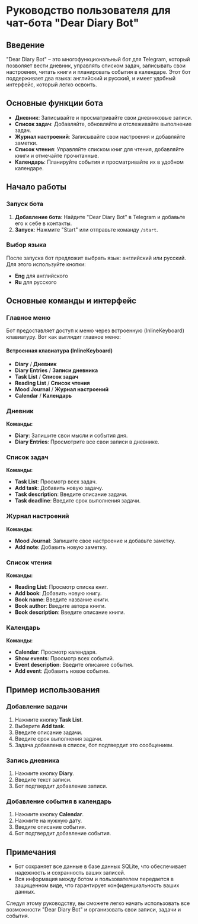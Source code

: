 # Руководство пользователя для чат-бота "Dear Diary Bot"

## Введение

"Dear Diary Bot" – это многофункциональный бот для Telegram, который позволяет вести дневник, управлять списком задач, записывать свои настроения, читать книги и планировать события в календаре. Этот бот поддерживает два языка: английский и русский, и имеет удобный интерфейс, который легко освоить.

## Основные функции бота

- **Дневник**: Записывайте и просматривайте свои дневниковые записи.
- **Список задач**: Добавляйте, обновляйте и отслеживайте выполнение задач.
- **Журнал настроений**: Записывайте свои настроения и добавляйте заметки.
- **Список чтения**: Управляйте списком книг для чтения, добавляйте книги и отмечайте прочитанные.
- **Календарь**: Планируйте события и просматривайте их в удобном календаре.

## Начало работы

### Запуск бота

1. **Добавление бота**: Найдите "Dear Diary Bot" в Telegram и добавьте его к себе в контакты.
2. **Запуск**: Нажмите "Start" или отправьте команду `/start`.

### Выбор языка

После запуска бот предложит выбрать язык: английский или русский. Для этого используйте кнопки:
- **Eng** для английского
- **Ru** для русского

## Основные команды и интерфейс

### Главное меню

Бот предоставляет доступ к меню через встроенную (InlineKeyboard) клавиатуру. Вот как выглядит главное меню:

#### Встроенная клавиатура (InlineKeyboard)
- **Diary** / **Дневник**
- **Diary Entries** / **Записи дневника**
- **Task List** / **Список задач**
- **Reading List** / **Список чтения**
- **Mood Journal** / **Журнал настроений**
- **Calendar** / **Календарь**

### Дневник

**Команды:**
- **Diary**: Запишите свои мысли и события дня.
- **Diary Entries**: Просмотрите все свои записи в дневнике.

### Список задач

**Команды:**
- **Task List**: Просмотр всех задач.
- **Add task**: Добавить новую задачу.
- **Task description**: Введите описание задачи.
- **Task deadline**: Введите срок выполнения задачи.

### Журнал настроений

**Команды:**
- **Mood Journal**: Запишите свое настроение и добавьте заметку.
- **Add note**: Добавить новую заметку.

### Список чтения

**Команды:**
- **Reading List**: Просмотр списка книг.
- **Add book**: Добавить новую книгу.
- **Book name**: Введите название книги.
- **Book author**: Введите автора книги.
- **Book description**: Введите описание книги.

### Календарь

**Команды:**
- **Calendar**: Просмотр календаря.
- **Show events**: Просмотр всех событий.
- **Event description**: Введите описание события.
- **Add event**: Добавить новое событие.

## Пример использования

### Добавление задачи

1. Нажмите кнопку **Task List**.
2. Выберите **Add task**.
3. Введите описание задачи.
4. Введите срок выполнения задачи.
5. Задача добавлена в список, бот подтвердит это сообщением.

### Запись дневника

1. Нажмите кнопку **Diary**.
2. Введите текст записи.
3. Бот подтвердит добавление записи.

### Добавление события в календарь

1. Нажмите кнопку **Calendar**.
2. Нажмите на нужную дату.
3. Введите описание события.
4. Бот подтвердит добавление события.

## Примечания

- Бот сохраняет все данные в базе данных SQLite, что обеспечивает надежность и сохранность ваших записей.
- Вся информация между ботом и пользователем передается в защищенном виде, что гарантирует конфиденциальность ваших данных.

Следуя этому руководству, вы сможете легко начать использовать все возможности "Dear Diary Bot" и организовать свои записи, задачи и события.
